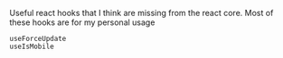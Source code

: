 Useful react hooks that I think are missing from the react core.
Most of these hooks are for my personal usage

```
useForceUpdate
useIsMobile
```
